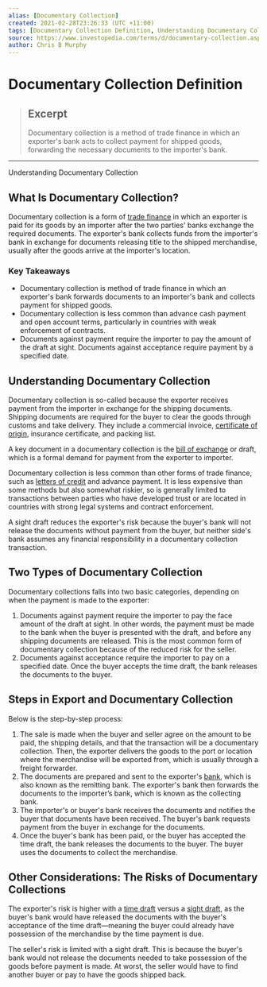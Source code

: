 ```yaml
---
alias: [Documentary Collection]
created: 2021-02-28T23:26:33 (UTC +11:00)
tags: [Documentary Collection Definition, Understanding Documentary Collection]
source: https://www.investopedia.com/terms/d/documentary-collection.asp
author: Chris B Murphy
---
```


# Documentary Collection Definition

> ## Excerpt
> Documentary collection is a method of trade finance in which an exporter's bank acts to collect payment for shipped goods, forwarding the necessary documents to the importer's bank.

---

Understanding Documentary Collection
## What Is Documentary Collection?

Documentary collection is a form of [trade finance](https://www.investopedia.com/terms/t/tradefinance.asp) in which an exporter is paid for its goods by an importer after the two parties' banks exchange the required documents. The exporter's bank collects funds from the importer's bank in exchange for documents releasing title to the shipped merchandise, usually after the goods arrive at the importer's location.

### Key Takeaways

-   Documentary collection is method of trade finance in which an exporter's bank forwards documents to an importer's bank and collects payment for shipped goods.
-   Documentary collection is less common than advance cash payment and open account terms, particularly in countries with weak enforcement of contracts.
-   Documents against payment require the importer to pay the amount of the draft at sight. Documents against acceptance require payment by a specified date.

## Understanding Documentary Collection

Documentary collection is so-called because the exporter receives payment from the importer in exchange for the shipping documents. Shipping documents are required for the buyer to clear the goods through customs and take delivery. They include a commercial invoice, [certificate of origin](https://www.investopedia.com/terms/c/certificate-of-origin.asp), insurance certificate, and packing list. 

A key document in a documentary collection is the [bill of exchange](https://www.investopedia.com/terms/b/billofexchange.asp) or draft, which is a formal demand for payment from the exporter to importer.

Documentary collection is less common than other forms of trade finance, such as [letters of credit](https://www.investopedia.com/terms/l/letterofcredit.asp) and advance payment. It is less expensive than some methods but also somewhat riskier, so is generally limited to transactions between parties who have developed trust or are located in countries with strong legal systems and contract enforcement.

A sight draft reduces the exporter's risk because the buyer's bank will not release the documents without payment from the buyer, but neither side's bank assumes any financial responsibility in a documentary collection transaction.

## Two Types of Documentary Collection

Documentary collections falls into two basic categories, depending on when the payment is made to the exporter:

1.  Documents against payment require the importer to pay the face amount of the draft at sight. In other words, the payment must be made to the bank when the buyer is presented with the draft, and before any shipping documents are released. This is the most common form of documentary collection because of the reduced risk for the seller.
2.  Documents against acceptance require the importer to pay on a specified date. Once the buyer accepts the time draft, the bank releases the documents to the buyer.

## Steps in Export and Documentary Collection

Below is the step-by-step process:

1.  The sale is made when the buyer and seller agree on the amount to be paid, the shipping details, and that the transaction will be a documentary collection. Then, the exporter delivers the goods to the port or location where the merchandise will be exported from, which is usually through a freight forwarder.
2.  The documents are prepared and sent to the exporter's [bank](https://www.investopedia.com/articles/personal-finance/070715/insurance-companies-vs-banks-separate-and-not-equal.asp), which is also known as the remitting bank. The exporter's bank then forwards the documents to the importer’s bank, which is known as the collecting bank.
3.  The importer's or buyer's bank receives the documents and notifies the buyer that documents have been received. The buyer's bank requests payment from the buyer in exchange for the documents.
4.  Once the buyer's bank has been paid, or the buyer has accepted the time draft, the bank releases the documents to the buyer. The buyer uses the documents to collect the merchandise.

## Other Considerations: The Risks of Documentary Collections

The exporter's risk is higher with a [time draft](https://www.investopedia.com/articles/investing/062013/bankers-acceptance-101.asp) versus a [sight draft](https://www.investopedia.com/terms/s/sight-draft.asp), as the buyer's bank would have released the documents with the buyer's acceptance of the time draft—meaning the buyer could already have possession of the merchandise by the time payment is due.

The seller's risk is limited with a sight draft. This is because the buyer's bank would not release the documents needed to take possession of the goods before payment is made. At worst, the seller would have to find another buyer or pay to have the goods shipped back.
